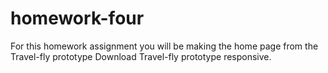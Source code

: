 # homework-four
For this homework assignment you will be making the home page from the Travel-fly prototype  Download Travel-fly prototype responsive.
